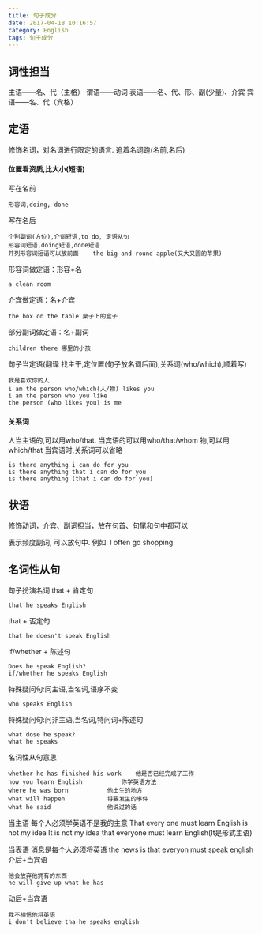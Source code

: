 ```yaml
---
title: 句子成分
date: 2017-04-18 10:16:57
category: English
tags: 句子成分
---
```

词性担当
---
主语——名、代（主格）
谓语——动词
表语——名、代、形、副(少量)、介宾
宾语——名、代（宾格）

定语
---
修饰名词，对名词进行限定的语言. 追着名词跑(名前,名后)
#### 位置看资质,比大小(短语)
写在名前
	
	形容词,doing, done
写在名后
	
	个别副词(方位),介词短语,to do, 定语从句
	形容词短语,doing短语,done短语
	并列形容词短语可以放前面	the big and round apple(又大又圆的苹果)

形容词做定语：形容+名
	
	a clean room
介宾做定语：名+介宾
	
	the box on the table 桌子上的盒子
部分副词做定语：名+副词
	
	children there 哪里的小孩

句子当定语(翻译 找主干,定位置(句子放名词后面),关系词(who/which),顺着写)
	
	我是喜欢你的人
	i am the person who/which(人/物) likes you
	i am the person who you like
	the person (who likes you) is me

#### 关系词
人当主语的,可以用who/that. 当宾语的可以用who/that/whom
物,可以用which/that
当宾语时,关系词可以省略
	
	is there anything i can do for you
	is there anything that i can do for you
	is there anything (that i can do for you)
	
	
	

状语
---
修饰动词，介宾、副词担当，放在句首、句尾和句中都可以

表示频度副词, 可以放句中. 例如: I often go shopping.

名词性从句
---
句子扮演名词
that + 肯定句
	
	that he speaks English
that + 否定句
	
	that he doesn't speak English
if/whether + 陈述句
	
	Does he speak English?
	if/whether he speaks English
特殊疑问句:问主语,当名词,语序不变
	
	who speaks English
特殊疑问句:问非主语,当名词,特问词+陈述句

	what dose he speak?
	what he speaks

名词性从句意思
	
	whether he has finished his work 	他是否已经完成了工作
	how you learn English			你学英语方法
	where he was born			他出生的地方
	what will happen			将要发生的事件
	what he said				他说过的话

当主语
	每个人必须学英语不是我的主意
	That every one must learn English is not my idea
	It is not my idea that everyone must learn English(It是形式主语)

当表语
	消息是每个人必须将英语
	the news is that everyon must speak english
介后+当宾语

	他会放弃他拥有的东西
	he will give up what he has

动后+当宾语
	
	我不相信他将英语
	i don't believe tha he speaks english





















































